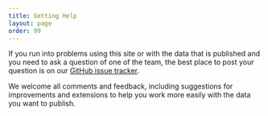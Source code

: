 ```yaml
---
title: Getting Help
layout: page
order: 99
---
```


If you run into problems using this site or with the data that is published and you need
to ask a question of one of the team, the best place to post your question is on our
[GitHub issue tracker](https://github.com/NetworkedPlanet/datadock/issues).

We welcome all comments and feedback, including suggestions for improvements and extensions
to help you work more easily with the data you want to publish.